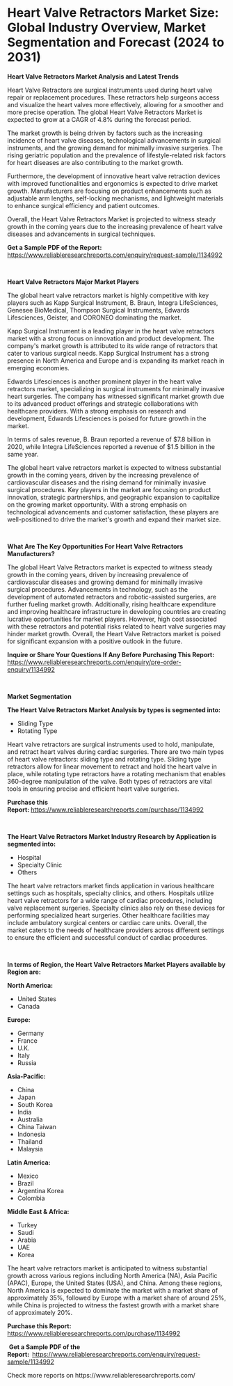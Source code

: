 <p><h1>Heart Valve Retractors Market Size: Global Industry Overview, Market Segmentation and Forecast (2024 to 2031)</h1></p><p><strong>Heart Valve Retractors Market Analysis and Latest Trends</strong></p>
<p><p>Heart Valve Retractors are surgical instruments used during heart valve repair or replacement procedures. These retractors help surgeons access and visualize the heart valves more effectively, allowing for a smoother and more precise operation. The global Heart Valve Retractors Market is expected to grow at a CAGR of 4.8% during the forecast period. </p><p>The market growth is being driven by factors such as the increasing incidence of heart valve diseases, technological advancements in surgical instruments, and the growing demand for minimally invasive surgeries. The rising geriatric population and the prevalence of lifestyle-related risk factors for heart diseases are also contributing to the market growth. </p><p>Furthermore, the development of innovative heart valve retraction devices with improved functionalities and ergonomics is expected to drive market growth. Manufacturers are focusing on product enhancements such as adjustable arm lengths, self-locking mechanisms, and lightweight materials to enhance surgical efficiency and patient outcomes.</p><p>Overall, the Heart Valve Retractors Market is projected to witness steady growth in the coming years due to the increasing prevalence of heart valve diseases and advancements in surgical techniques.</p></p>
<p><strong>Get a Sample PDF of the Report:&nbsp;</strong> <a href="https://www.reliableresearchreports.com/enquiry/request-sample/1134992">https://www.reliableresearchreports.com/enquiry/request-sample/1134992</a></p>
<p>&nbsp;</p>
<p><strong>Heart Valve Retractors Major Market Players</strong></p>
<p><p>The global heart valve retractors market is highly competitive with key players such as Kapp Surgical Instrument, B. Braun, Integra LifeSciences, Genesee BioMedical, Thompson Surgical Instruments, Edwards Lifesciences, Geister, and CORONEO dominating the market.</p><p>Kapp Surgical Instrument is a leading player in the heart valve retractors market with a strong focus on innovation and product development. The company's market growth is attributed to its wide range of retractors that cater to various surgical needs. Kapp Surgical Instrument has a strong presence in North America and Europe and is expanding its market reach in emerging economies.</p><p>Edwards Lifesciences is another prominent player in the heart valve retractors market, specializing in surgical instruments for minimally invasive heart surgeries. The company has witnessed significant market growth due to its advanced product offerings and strategic collaborations with healthcare providers. With a strong emphasis on research and development, Edwards Lifesciences is poised for future growth in the market.</p><p>In terms of sales revenue, B. Braun reported a revenue of $7.8 billion in 2020, while Integra LifeSciences reported a revenue of $1.5 billion in the same year.</p><p>The global heart valve retractors market is expected to witness substantial growth in the coming years, driven by the increasing prevalence of cardiovascular diseases and the rising demand for minimally invasive surgical procedures. Key players in the market are focusing on product innovation, strategic partnerships, and geographic expansion to capitalize on the growing market opportunity. With a strong emphasis on technological advancements and customer satisfaction, these players are well-positioned to drive the market's growth and expand their market size.</p></p>
<p>&nbsp;</p>
<p><strong>What Are The Key Opportunities For Heart Valve Retractors Manufacturers?</strong></p>
<p><p>The global Heart Valve Retractors market is expected to witness steady growth in the coming years, driven by increasing prevalence of cardiovascular diseases and growing demand for minimally invasive surgical procedures. Advancements in technology, such as the development of automated retractors and robotic-assisted surgeries, are further fueling market growth. Additionally, rising healthcare expenditure and improving healthcare infrastructure in developing countries are creating lucrative opportunities for market players. However, high cost associated with these retractors and potential risks related to heart valve surgeries may hinder market growth. Overall, the Heart Valve Retractors market is poised for significant expansion with a positive outlook in the future.</p></p>
<p><strong>Inquire or Share Your Questions If Any Before Purchasing This Report:</strong> <a href="https://www.reliableresearchreports.com/enquiry/pre-order-enquiry/1134992">https://www.reliableresearchreports.com/enquiry/pre-order-enquiry/1134992</a></p>
<p>&nbsp;</p>
<p><strong>Market Segmentation</strong></p>
<p><strong>The Heart Valve Retractors Market Analysis by types is segmented into:</strong></p>
<p><ul><li>Sliding Type</li><li>Rotating Type</li></ul></p>
<p><p>Heart valve retractors are surgical instruments used to hold, manipulate, and retract heart valves during cardiac surgeries. There are two main types of heart valve retractors: sliding type and rotating type. Sliding type retractors allow for linear movement to retract and hold the heart valve in place, while rotating type retractors have a rotating mechanism that enables 360-degree manipulation of the valve. Both types of retractors are vital tools in ensuring precise and efficient heart valve surgeries.</p></p>
<p><strong>Purchase this Report:&nbsp;</strong><a href="https://www.reliableresearchreports.com/purchase/1134992">https://www.reliableresearchreports.com/purchase/1134992</a></p>
<p>&nbsp;</p>
<p><strong>The Heart Valve Retractors Market Industry Research by Application is segmented into:</strong></p>
<p><ul><li>Hospital</li><li>Specialty Clinic</li><li>Others</li></ul></p>
<p><p>The heart valve retractors market finds application in various healthcare settings such as hospitals, specialty clinics, and others. Hospitals utilize heart valve retractors for a wide range of cardiac procedures, including valve replacement surgeries. Specialty clinics also rely on these devices for performing specialized heart surgeries. Other healthcare facilities may include ambulatory surgical centers or cardiac care units. Overall, the market caters to the needs of healthcare providers across different settings to ensure the efficient and successful conduct of cardiac procedures.</p></p>
<p>&nbsp;</p>
<p><strong>In terms of Region, the Heart Valve Retractors Market Players available by Region are:</strong></p>
<p>
    <p> <strong> North America: </strong>
        <ul>
            <li>United States</li>
            <li>Canada</li>
        </ul>
        </p> 
    <p> <strong> Europe: </strong>
        <ul>
            <li>Germany</li>
            <li>France</li>
            <li>U.K.</li>
            <li>Italy</li>
            <li>Russia</li>
        </ul>
        </p> 
    <p> <strong> Asia-Pacific: </strong>
        <ul>
            <li>China</li>
            <li>Japan</li>
            <li>South Korea</li>
            <li>India</li>
            <li>Australia</li>
            <li>China Taiwan</li>
            <li>Indonesia</li>
            <li>Thailand</li>
            <li>Malaysia</li>
        </ul>
        </p> 
    <p> <strong> Latin America: </strong>
        <ul>
            <li>Mexico</li>
            <li>Brazil</li>
            <li>Argentina Korea</li>
            <li>Colombia</li>
        </ul>
        </p> 
    <p> <strong> Middle East & Africa: </strong>
        <ul>
            <li>Turkey</li>
            <li>Saudi</li>
            <li>Arabia</li>
            <li>UAE</li>
            <li>Korea</li>
        </ul>
    </p>
    </p>
<p><p>The heart valve retractors market is anticipated to witness substantial growth across various regions including North America (NA), Asia Pacific (APAC), Europe, the United States (USA), and China. Among these regions, North America is expected to dominate the market with a market share of approximately 35%, followed by Europe with a market share of around 25%, while China is projected to witness the fastest growth with a market share of approximately 20%.</p></p>
<p><strong>Purchase this Report: </strong><a href="https://www.reliableresearchreports.com/purchase/1134992">https://www.reliableresearchreports.com/purchase/1134992</a></p>
<p>&nbsp;<strong>Get a Sample PDF of the Report:&nbsp;&nbsp;</strong><a href="https://www.reliableresearchreports.com/enquiry/request-sample/1134992">https://www.reliableresearchreports.com/enquiry/request-sample/1134992</a></p>
<p><strong></strong></p>
<p>Check more reports on https://www.reliableresearchreports.com/</p>